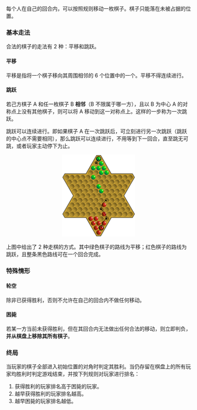 每个人在自己的回合内，可以按照规则移动一枚棋子。棋子只能落在未被占据的位置。

### 基本走法

合法的棋子的走法有 $2$ 种：平移和跳跃。

#### 平移

平移是指将一个棋子移向其周围相邻的 $6$ 个位置中的一个。平移不得连续进行。

#### 跳跃

若己方棋子 A 和任一枚棋子 B **相邻**（B 不限属于哪一方），且以 B 为中心 A 的对称点上没有其他棋子，则可以将 A 移动到这一对称点上。这样的一步称为一次跳跃。

跳跃可以连续进行。即如果棋子 A 在一次跳跃后，可立刻进行另一次跳跃（跳跃的中心点不需要相同），那么跳跃可以连续进行，不用等到下一回合，直至跳无可跳，或者玩家主动停下为止。

<center><img src="fig/jump.png" width="200"></center>

上图中给出了 $2$ 种走棋的方式。其中绿色棋子的路线为平移；红色棋子的路线为跳跃，且整条黑色路线可在一个回合完成。

### 特殊情形

#### 轮空

除非已获得胜利，否则不允许在自己的回合内不做任何移动。

#### 困毙

若某一方当前未获得胜利，但在其回合内无法做出任何合法的移动，则立即判负，**并从棋盘上移除其所有棋子**。

### 终局

当玩家的棋子全部进入初始位置的对角时判定其胜利。当仍存留在棋盘上的所有玩家均胜利时判定游戏结束，并按下列规则对玩家进行排名：

1. 获得胜利的玩家排名高于困毙的玩家。
2. 越早获得胜利的玩家排名越高。
3. 越早困毙的玩家排名越低。
